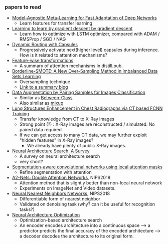 ### papers to read
- [Model-Agnostic Meta-Learning for Fast Adaptation of Deep Networks](https://arxiv.org/abs/1703.03400)
  - Learn features for transfer learning
- [Learning to learn by gradient descent by gradient descent](https://arxiv.org/abs/1606.04474)
  - Learn how to optimize with LSTM optimizer, compared with ADAM / RMSProp / SGD / NAG
- [Dynamic Routing with Capsules](https://arxiv.org/abs/1710.09829)
  - Progressively activate next(higher level) capsules during inference. How is it related to attention mechanisms?
- [Feature-wise transformations](https://distill.pub/2018/feature-wise-transformations/)
  - A summary of attention mechanisms in distill.pub.
- [Borderline-SMOTE: A New Over-Sampling Method in Imbalanced Data Sets Learning](https://sci2s.ugr.es/keel/keel-dataset/pdfs/2005-Han-LNCS.pdf)
  - Oversampling technique
  - [Link to a summary blog](https://m.blog.naver.com/hist0134/221203617391)
- [Data Augmentation by Pairing Samples for Images Classification](https://openreview.net/pdf?id=SJn0sLgRb)
  - Similar as [Between-Class](http://openaccess.thecvf.com/content_cvpr_2018/html/Tokozume_Between-Class_Learning_for_CVPR_2018_paper.html)
  - Also similar as [mixup](https://arxiv.org/pdf/1710.09412.pdf)
- [Lung Structures Enhancement in Chest Radiographs via CT based FCNN Training](https://arxiv.org/pdf/1810.05989.pdf)
  - Transfer knowledge from CT to X-Ray images
  - Strong point (?) : X-Ray images are reconstructed / simulated. No paired data required.
  - If we can get access to many CT data, we may further exploit "hidden features" in X-Ray images?
    - We already have plenty of public X-Ray images.
- [Neural Architecture Search: A Survey](https://arxiv.org/pdf/1808.05377.pdf)
  - A survey on neural architecture search
  - very short?
- [Segmentation-aware convolutional networks using local attention masks](https://arxiv.org/abs/1708.04607)
  - Refine segmentation with attention
- [A2-Nets: Double Attention Networks](https://arxiv.org/pdf/1810.11579.pdf), NIPS2018
  - Attention method that is slightly better than non-local neural network
  - Experiments on ImageNet and Video datasets.
- [Neural Nearest Neighbors Networks](https://arxiv.org/pdf/1810.12575.pdf), NIPS2018
  - Differentiable form of nearest neighbor
  - Validated on denoising task (why? can it be useful for recognition tasks?)
- [Neural Architecture Optimization](https://arxiv.org/pdf/1808.07233.pdf)
  - Optimization-based architecture search
  - An encoder encodes architecture into a continuous space --> a predictor predicts the final accuracy of the encoded architecture --> a decoder decodes the architecture to its original form.

